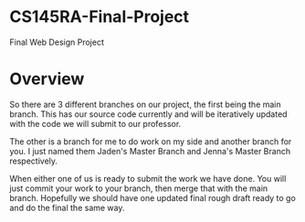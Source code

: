 # CS145RA-Final-Project
Final Web Design Project 

# Overview

So there are 3 different branches on our project, the first being the main branch. This has our source code currently and will be iteratively updated with the code we will submit to our professor.


The other is a branch for me to do work on my side and another branch for you. I just named them Jaden's Master Branch and Jenna's Master Branch respectively.


When either one of us is ready to submit the work we have done. You will just commit your work to your branch, then merge that with the main branch.
Hopefully we should have one updated final rough draft ready to go and do the final the same way.
